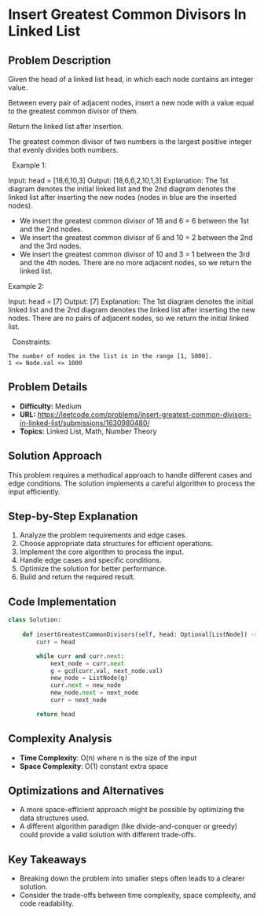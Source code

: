 # Insert Greatest Common Divisors In Linked List

## Problem Description

Given the head of a linked list head, in which each node contains an integer value.

Between every pair of adjacent nodes, insert a new node with a value equal to the greatest common divisor of them.

Return the linked list after insertion.

The greatest common divisor of two numbers is the largest positive integer that evenly divides both numbers.

 
Example 1:


Input: head = [18,6,10,3]
Output: [18,6,6,2,10,1,3]
Explanation: The 1st diagram denotes the initial linked list and the 2nd diagram denotes the linked list after inserting the new nodes (nodes in blue are the inserted nodes).
- We insert the greatest common divisor of 18 and 6 = 6 between the 1st and the 2nd nodes.
- We insert the greatest common divisor of 6 and 10 = 2 between the 2nd and the 3rd nodes.
- We insert the greatest common divisor of 10 and 3 = 1 between the 3rd and the 4th nodes.
There are no more adjacent nodes, so we return the linked list.


Example 2:


Input: head = [7]
Output: [7]
Explanation: The 1st diagram denotes the initial linked list and the 2nd diagram denotes the linked list after inserting the new nodes.
There are no pairs of adjacent nodes, so we return the initial linked list.


 
Constraints:


	The number of nodes in the list is in the range [1, 5000].
	1 <= Node.val <= 1000

## Problem Details

- **Difficulty:** Medium
- **URL:** https://leetcode.com/problems/insert-greatest-common-divisors-in-linked-list/submissions/1630980480/
- **Topics:** Linked List, Math, Number Theory

## Solution Approach

This problem requires a methodical approach to handle different cases and edge conditions. The solution implements a careful algorithm to process the input efficiently.

## Step-by-Step Explanation

1. Analyze the problem requirements and edge cases.
2. Choose appropriate data structures for efficient operations.
3. Implement the core algorithm to process the input.
4. Handle edge cases and specific conditions.
5. Optimize the solution for better performance.
6. Build and return the required result.

## Code Implementation

```python
class Solution:
    
    def insertGreatestCommonDivisors(self, head: Optional[ListNode]) -> Optional[ListNode]:
        curr = head

        while curr and curr.next:
            next_node = curr.next
            g = gcd(curr.val, next_node.val)
            new_node = ListNode(g)
            curr.next = new_node
            new_node.next = next_node
            curr = next_node

        return head
```

## Complexity Analysis

- **Time Complexity**: O(n) where n is the size of the input
- **Space Complexity**: O(1) constant extra space

## Optimizations and Alternatives

- A more space-efficient approach might be possible by optimizing the data structures used.
- A different algorithm paradigm (like divide-and-conquer or greedy) could provide a valid solution with different trade-offs.


## Key Takeaways

- Breaking down the problem into smaller steps often leads to a clearer solution.
- Consider the trade-offs between time complexity, space complexity, and code readability.

